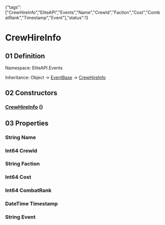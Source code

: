 {"tags":["CrewHireInfo","EliteAPI","Events","Name","CrewId","Faction","Cost","CombatRank","Timestamp","Event"],"status":1}

# CrewHireInfo

## 01 Definition

Namespace: <span class='code'>EliteAPI.Events</span>

Inheritance: <span class='code'>Object</span> → <span class='code'>[EventBase](../../EliteAPI/Events/EventBase.html)</span> → <span class='code'>[CrewHireInfo](../../EliteAPI/Events/CrewHireInfo.html)</span>

## 02 Constructors

### <span class='code'>[CrewHireInfo](../../EliteAPI/Events/CrewHireInfo.html)</span> ()

## 03 Properties

### <span class='code'>String</span> Name

### <span class='code'>Int64</span> CrewId

### <span class='code'>String</span> Faction

### <span class='code'>Int64</span> Cost

### <span class='code'>Int64</span> CombatRank

### <span class='code'>DateTime</span> Timestamp

### <span class='code'>String</span> Event

